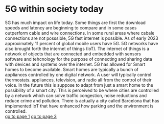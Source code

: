 # **5G within society today**  <br>
5G has much impact on life today. Some things are first the download speeds and latency are beginning to compare and in some cases outperform cable and wire connections. In some rural areas where cabale connections are not posssible, 5G fast internet is possible. As of early 2023 approximately 11 percent of global mobile users have 5G. 5G networks have also brought
forth the internet of things (IoT). The internet of things is a network of objects that are connected and embedded with sensors software and tehcnology for the purpose of connecting and sharing data with devices and systems over the internet. 5G has allowed for Smart homes to become available. Smart homes are typically a bunch of appliances controlled by one digital network. 
A user will typically control thermostats. appliances, television, and radio all from the control of their voice. In the future this is suppose to adapt from just a smart home to the possibility of a smart city. This is perceived to be where cities are controlled by a network which can solve traffic congestion, noise reductions and reduce crime and pollution. 
There is actually a city called Barcelona that has implemented IoT that have enhanced how parking and the environment is controlled. <br>
[go to page 1](page1.md) [go to page 3](page3.md)
